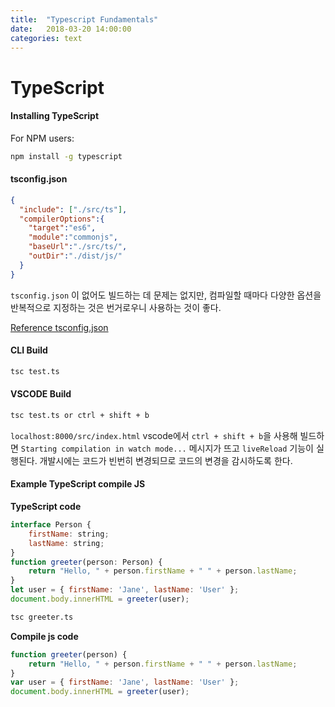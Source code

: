 ```yaml
---
title:  "Typescript Fundamentals"
date:   2018-03-20 14:00:00
categories: text
---
```


# TypeScript

#### Installing TypeScript

For NPM users:
```Bash
npm install -g typescript
```

#### tsconfig.json

```json
{
  "include": ["./src/ts"],
  "compilerOptions":{
    "target":"es6",
    "module":"commonjs",
    "baseUrl":"./src/ts/",
    "outDir":"./dist/js/"
  }
}
```
`tsconfig.json` 이 없어도 빌드하는 데 문제는 없지만, 컴파일할 때마다 다양한 옵션을 반복적으로 지정하는 것은 번거로우니 사용하는 것이 좋다.


[Reference tsconfig.json](http://www.typescriptlang.org/docs/handbook/tsconfig-json.html)

#### CLI Build
```Bash
tsc test.ts
```
#### VSCODE Build
```Bash
tsc test.ts or ctrl + shift + b
```
`localhost:8000/src/index.html`
vscode에서 `ctrl + shift + b`을 사용해 빌드하면
`Starting compilation in watch mode...` 메시지가 뜨고 `liveReload` 기능이 실행된다. 개발시에는 코드가 빈번히 변경되므로 코드의 변경을 감시하도록 한다.

#### Example TypeScript compile JS
**TypeScript code**
```js
interface Person {
    firstName: string;
    lastName: string;
}
function greeter(person: Person) {
    return "Hello, " + person.firstName + " " + person.lastName;
}
let user = { firstName: 'Jane', lastName: 'User' };
document.body.innerHTML = greeter(user);
```
```Bash
tsc greeter.ts
```

**Compile js code**
```js
function greeter(person) {
    return "Hello, " + person.firstName + " " + person.lastName;
}
var user = { firstName: 'Jane', lastName: 'User' };
document.body.innerHTML = greeter(user);
```

